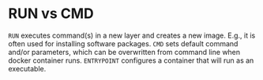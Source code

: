 # RUN vs CMD

`RUN` executes command(s) in a new layer and creates a new image. E.g., it is often used for installing software packages.
`CMD` sets default command and/or parameters, which can be overwritten from command line when docker container runs.
`ENTRYPOINT` configures a container that will run as an executable.